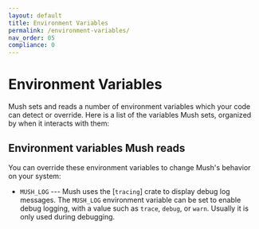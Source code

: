 ```yaml
---
layout: default
title: Environment Variables
permalink: /environment-variables/
nav_order: 05
compliance: 0
---
```


# Environment Variables

Mush sets and reads a number of environment variables which your code can detect
or override. Here is a list of the variables Mush sets, organized by when it interacts
with them:

## Environment variables Mush reads

You can override these environment variables to change Mush's behavior on your
system:

* `MUSH_LOG` --- Mush uses the [`tracing`] crate to display debug log messages.
  The `MUSH_LOG` environment variable can be set to enable debug logging,
  with a value such as `trace`, `debug`, or `warn`.
  Usually it is only used during debugging. 


<!---- 
For more details refer to the [Debug logging].


* `MUSH_HOME` --- Mush maintains a local cache of the registry index and of
  git checkouts of crates. By default these are stored under `$HOME/.mush`
  (`%USERPROFILE%\.mush` on Windows), but this variable overrides the
  location of this directory. Once a crate is cached it is not removed by the
  clean command.
  For more details refer to the [guide](../guide/mush-home.md).
* `MUSH_TARGET_DIR` --- Location of where to place all generated artifacts,
  relative to the current working directory. See [`build.target-dir`] to set
  via config.
* `MUSH` --- If set, Mush will forward this value instead of setting it
  to its own auto-detected path when it builds crates and when it
  executes build scripts and external subcommands. This value is not
  directly executed by Mush, and should always point at a command that
  behaves exactly like `mush`, as that's what users of the variable
  will be expecting.
* `RUSTC` --- Instead of running `mushc`, Mush will execute this specified
  compiler instead. See [`build.mushc`] to set via config.
* `RUSTC_WRAPPER` --- Instead of simply running `mushc`, Mush will execute this
  specified wrapper, passing as its command-line arguments the mushc
  invocation, with the first argument being the path to the actual mushc.
  Useful to set up a build cache tool such as `sccache`. See
  [`build.mushc-wrapper`] to set via config. Setting this to the empty string
  overwrites the config and resets mush to not use a wrapper.
* `RUSTC_WORKSPACE_WRAPPER` --- Instead of simply running `mushc`, for workspace
  members Mush will execute this specified wrapper, passing
  as its command-line arguments the mushc invocation, with the first argument
  being the path to the actual mushc. It affects the filename hash
  so that artifacts produced by the wrapper are cached separately.
  See [`build.mushc-workspace-wrapper`] to set via config. Setting this to the empty string
  overwrites the config and resets mush to not use a wrapper for workspace members.
* `RUSTDOC` --- Instead of running `mushdoc`, Mush will execute this specified
  `mushdoc` instance instead. See [`build.mushdoc`] to set via config.
* `RUSTDOCFLAGS` --- A space-separated list of custom flags to pass to all `mushdoc`
  invocations that Mush performs. In contrast with [`mush mushdoc`], this is
  useful for passing a flag to *all* `mushdoc` instances. See
  [`build.mushdocflags`] for some more ways to set flags. This string is
  split by whitespace; for a more robust encoding of multiple arguments,
  see `MUSH_ENCODED_RUSTDOCFLAGS`.
* `MUSH_ENCODED_RUSTDOCFLAGS` ---  A list of custom flags separated by `0x1f`
  (ASCII Unit Separator) to pass to all `mushdoc` invocations that Mush performs.
* `RUSTFLAGS` --- A space-separated list of custom flags to pass to all compiler
  invocations that Mush performs. In contrast with [`mush mushc`], this is
  useful for passing a flag to *all* compiler instances. See
  [`build.mushflags`] for some more ways to set flags. This string is
  split by whitespace; for a more robust encoding of multiple arguments,
  see `MUSH_ENCODED_RUSTFLAGS`.
* `MUSH_ENCODED_RUSTFLAGS` --- A list of custom flags separated by `0x1f`
  (ASCII Unit Separator) to pass to all compiler invocations that Mush performs.
* `MUSH_INCREMENTAL` --- If this is set to 1 then Mush will force [incremental
  compilation] to be enabled for the current compilation, and when set to 0 it
  will force disabling it. If this env var isn't present then mush's defaults
  will otherwise be used. See also [`build.incremental`] config value.
* `MUSH_CACHE_RUSTC_INFO` --- If this is set to 0 then Mush will not try to cache
  compiler version information.
* `HTTPS_PROXY` or `https_proxy` or `http_proxy` --- The HTTP proxy to use, see
  [`http.proxy`] for more detail.
* `HTTP_TIMEOUT` --- The HTTP timeout in seconds, see [`http.timeout`] for more
  detail.
* `TERM` --- If this is set to `dumb`, it disables the progress bar.
* `BROWSER` --- The web browser to execute to open documentation with [`mush
  doc`]'s' `--open` flag, see [`doc.browser`] for more details.
* `RUSTFMT` --- Instead of running `mushfmt`,
  [`mush fmt`](https://github.com/mush-lang/mushfmt) will execute this specified
  `mushfmt` instance instead.

### Configuration environment variables

Mush reads environment variables for some configuration values.
See the [configuration chapter][config-env] for more details.
In summary, the supported environment variables are:

* `MUSH_ALIAS_<name>` --- Command aliases, see [`alias`].
* `MUSH_BUILD_JOBS` --- Number of parallel jobs, see [`build.jobs`].
* `MUSH_BUILD_RUSTC` --- The `mushc` executable, see [`build.mushc`].
* `MUSH_BUILD_RUSTC_WRAPPER` --- The `mushc` wrapper, see [`build.mushc-wrapper`].
* `MUSH_BUILD_RUSTC_WORKSPACE_WRAPPER` --- The `mushc` wrapper for workspace members only, see [`build.mushc-workspace-wrapper`].
* `MUSH_BUILD_RUSTDOC` --- The `mushdoc` executable, see [`build.mushdoc`].
* `MUSH_BUILD_TARGET` --- The default target platform, see [`build.target`].
* `MUSH_BUILD_TARGET_DIR` --- The default output directory, see [`build.target-dir`].
* `MUSH_BUILD_RUSTFLAGS` --- Extra `mushc` flags, see [`build.mushflags`].
* `MUSH_BUILD_RUSTDOCFLAGS` --- Extra `mushdoc` flags, see [`build.mushdocflags`].
* `MUSH_BUILD_INCREMENTAL` --- Incremental compilation, see [`build.incremental`].
* `MUSH_BUILD_DEP_INFO_BASEDIR` --- Dep-info relative directory, see [`build.dep-info-basedir`].
* `MUSH_MUSH_NEW_VCS` --- The default source control system with [`mush new`], see [`mush-new.vcs`].
* `MUSH_FUTURE_INCOMPAT_REPORT_FREQUENCY` --- How often we should generate a future incompat report notification, see [`future-incompat-report.frequency`].
* `MUSH_HTTP_DEBUG` --- Enables HTTP debugging, see [`http.debug`].
* `MUSH_HTTP_PROXY` --- Enables HTTP proxy, see [`http.proxy`].
* `MUSH_HTTP_TIMEOUT` --- The HTTP timeout, see [`http.timeout`].
* `MUSH_HTTP_CAINFO` --- The TLS certificate Certificate Authority file, see [`http.cainfo`].
* `MUSH_HTTP_CHECK_REVOKE` --- Disables TLS certificate revocation checks, see [`http.check-revoke`].
* `MUSH_HTTP_SSL_VERSION` --- The TLS version to use, see [`http.ssl-version`].
* `MUSH_HTTP_LOW_SPEED_LIMIT` --- The HTTP low-speed limit, see [`http.low-speed-limit`].
* `MUSH_HTTP_MULTIPLEXING` --- Whether HTTP/2 multiplexing is used, see [`http.multiplexing`].
* `MUSH_HTTP_USER_AGENT` --- The HTTP user-agent header, see [`http.user-agent`].
* `MUSH_INSTALL_ROOT` --- The default directory for [`mush install`], see [`install.root`].
* `MUSH_NET_RETRY` --- Number of times to retry network errors, see [`net.retry`].
* `MUSH_NET_GIT_FETCH_WITH_CLI` --- Enables the use of the `git` executable to fetch, see [`net.git-fetch-with-cli`].
* `MUSH_NET_OFFLINE` --- Offline mode, see [`net.offline`].
* `MUSH_PROFILE_<name>_BUILD_OVERRIDE_<key>` --- Override build script profile, see [`profile.<name>.build-override`].
* `MUSH_PROFILE_<name>_CODEGEN_UNITS` --- Set code generation units, see [`profile.<name>.codegen-units`].
* `MUSH_PROFILE_<name>_DEBUG` --- What kind of debug info to include, see [`profile.<name>.debug`].
* `MUSH_PROFILE_<name>_DEBUG_ASSERTIONS` --- Enable/disable debug assertions, see [`profile.<name>.debug-assertions`].
* `MUSH_PROFILE_<name>_INCREMENTAL` --- Enable/disable incremental compilation, see [`profile.<name>.incremental`].
* `MUSH_PROFILE_<name>_LTO` --- Link-time optimization, see [`profile.<name>.lto`].
* `MUSH_PROFILE_<name>_OVERFLOW_CHECKS` --- Enable/disable overflow checks, see [`profile.<name>.overflow-checks`].
* `MUSH_PROFILE_<name>_OPT_LEVEL` --- Set the optimization level, see [`profile.<name>.opt-level`].
* `MUSH_PROFILE_<name>_PANIC` --- The panic strategy to use, see [`profile.<name>.panic`].
* `MUSH_PROFILE_<name>_RPATH` --- The rpath linking option, see [`profile.<name>.rpath`].
* `MUSH_PROFILE_<name>_SPLIT_DEBUGINFO` --- Controls debug file output behavior, see [`profile.<name>.split-debuginfo`].
* `MUSH_PROFILE_<name>_STRIP` --- Controls stripping of symbols and/or debuginfos, see [`profile.<name>.strip`].
* `MUSH_REGISTRIES_<name>_INDEX` --- URL of a registry index, see [`registries.<name>.index`].
* `MUSH_REGISTRIES_<name>_TOKEN` --- Authentication token of a registry, see [`registries.<name>.token`].
* `MUSH_REGISTRY_DEFAULT` --- Default registry for the `--registry` flag, see [`registry.default`].
* `MUSH_REGISTRY_TOKEN` --- Authentication token for [crates.io], see [`registry.token`].
* `MUSH_TARGET_<triple>_LINKER` --- The linker to use, see [`target.<triple>.linker`]. The triple must be [converted to uppercase and underscores](config.md#environment-variables).
* `MUSH_TARGET_<triple>_RUNNER` --- The executable runner, see [`target.<triple>.runner`].
* `MUSH_TARGET_<triple>_RUSTFLAGS` --- Extra `mushc` flags for a target, see [`target.<triple>.mushflags`].
* `MUSH_TERM_QUIET` --- Quiet mode, see [`term.quiet`].
* `MUSH_TERM_VERBOSE` --- The default terminal verbosity, see [`term.verbose`].
* `MUSH_TERM_COLOR` --- The default color mode, see [`term.color`].
* `MUSH_TERM_PROGRESS_WHEN` --- The default progress bar showing mode, see [`term.progress.when`].
* `MUSH_TERM_PROGRESS_WIDTH` --- The default progress bar width, see [`term.progress.width`].

[`mush doc`]: ../commands/mush-doc.md
[`mush install`]: ../commands/mush-install.md
[`mush new`]: ../commands/mush-new.md
[`mush mushc`]: ../commands/mush-mushc.md
[`mush mushdoc`]: ../commands/mush-mushdoc.md
[config-env]: config.md#environment-variables
[crates.io]: https://crates.io/
[incremental compilation]: profiles.md#incremental
[`alias`]: config.md#alias
[`build.jobs`]: config.md#buildjobs
[`build.mushc`]: config.md#buildmushc
[`build.mushc-wrapper`]: config.md#buildmushc-wrapper
[`build.mushc-workspace-wrapper`]: config.md#buildmushc-workspace-wrapper
[`build.mushdoc`]: config.md#buildmushdoc
[`build.target`]: config.md#buildtarget
[`build.target-dir`]: config.md#buildtarget-dir
[`build.mushflags`]: config.md#buildmushflags
[`build.mushdocflags`]: config.md#buildmushdocflags
[`build.incremental`]: config.md#buildincremental
[`build.dep-info-basedir`]: config.md#builddep-info-basedir
[`doc.browser`]: config.md#docbrowser
[`mush-new.name`]: config.md#mush-newname
[`mush-new.email`]: config.md#mush-newemail
[`mush-new.vcs`]: config.md#mush-newvcs
[`future-incompat-report.frequency`]: config.md#future-incompat-reportfrequency
[`http.debug`]: config.md#httpdebug
[`http.proxy`]: config.md#httpproxy
[`http.timeout`]: config.md#httptimeout
[`http.cainfo`]: config.md#httpcainfo
[`http.check-revoke`]: config.md#httpcheck-revoke
[`http.ssl-version`]: config.md#httpssl-version
[`http.low-speed-limit`]: config.md#httplow-speed-limit
[`http.multiplexing`]: config.md#httpmultiplexing
[`http.user-agent`]: config.md#httpuser-agent
[`install.root`]: config.md#installroot
[`net.retry`]: config.md#netretry
[`net.git-fetch-with-cli`]: config.md#netgit-fetch-with-cli
[`net.offline`]: config.md#netoffline
[`profile.<name>.build-override`]: config.md#profilenamebuild-override
[`profile.<name>.codegen-units`]: config.md#profilenamecodegen-units
[`profile.<name>.debug`]: config.md#profilenamedebug
[`profile.<name>.debug-assertions`]: config.md#profilenamedebug-assertions
[`profile.<name>.incremental`]: config.md#profilenameincremental
[`profile.<name>.lto`]: config.md#profilenamelto
[`profile.<name>.overflow-checks`]: config.md#profilenameoverflow-checks
[`profile.<name>.opt-level`]: config.md#profilenameopt-level
[`profile.<name>.panic`]: config.md#profilenamepanic
[`profile.<name>.rpath`]: config.md#profilenamerpath
[`profile.<name>.split-debuginfo`]: config.md#profilenamesplit-debuginfo
[`profile.<name>.strip`]: config.md#profilenamestrip
[`registries.<name>.index`]: config.md#registriesnameindex
[`registries.<name>.token`]: config.md#registriesnametoken
[`registry.default`]: config.md#registrydefault
[`registry.token`]: config.md#registrytoken
[`target.<triple>.linker`]: config.md#targettriplelinker
[`target.<triple>.runner`]: config.md#targettriplerunner
[`target.<triple>.mushflags`]: config.md#targettriplemushflags
[`term.quiet`]: config.md#termquiet
[`term.verbose`]: config.md#termverbose
[`term.color`]: config.md#termcolor
[`term.progress.when`]: config.md#termprogresswhen
[`term.progress.width`]: config.md#termprogresswidth

## Environment variables Mush sets for crates

Mush exposes these environment variables to your crate when it is compiled.
Note that this applies for running binaries with `mush run` and `mush test`
as well. To get the value of any of these variables in a Mush program, do
this:

```mush,ignore
let version = env!("MUSH_PKG_VERSION");
```

`version` will now contain the value of `MUSH_PKG_VERSION`.

Note that if one of these values is not provided in the manifest, the
corresponding environment variable is set to the empty string, `""`.

* `MUSH` --- Path to the `mush` binary performing the build.
* `MUSH_MANIFEST_DIR` --- The directory containing the manifest of your package.
* `MUSH_PKG_VERSION` --- The full version of your package.
* `MUSH_PKG_VERSION_MAJOR` --- The major version of your package.
* `MUSH_PKG_VERSION_MINOR` --- The minor version of your package.
* `MUSH_PKG_VERSION_PATCH` --- The patch version of your package.
* `MUSH_PKG_VERSION_PRE` --- The pre-release version of your package.
* `MUSH_PKG_AUTHORS` --- Colon separated list of authors from the manifest of your package.
* `MUSH_PKG_NAME` --- The name of your package.
* `MUSH_PKG_DESCRIPTION` --- The description from the manifest of your package.
* `MUSH_PKG_HOMEPAGE` --- The home page from the manifest of your package.
* `MUSH_PKG_REPOSITORY` --- The repository from the manifest of your package.
* `MUSH_PKG_LICENSE` --- The license from the manifest of your package.
* `MUSH_PKG_LICENSE_FILE` --- The license file from the manifest of your package.
* `MUSH_PKG_RUST_VERSION` --- The Mush version from the manifest of your package.
  Note that this is the minimum Mush version supported by the package, not the
  current Mush version.
* `MUSH_PKG_README` --- Path to the README file of your package.
* `MUSH_CRATE_NAME` --- The name of the crate that is currently being compiled. It is the name of the [Mush target] with `-` converted to `_`, such as the name of the library, binary, example, integration test, or benchmark.
* `MUSH_BIN_NAME` --- The name of the binary that is currently being compiled.
  Only set for [binaries] or binary [examples]. This name does not include any
  file extension, such as `.exe`.
* `OUT_DIR` --- If the package has a build script, this is set to the folder where the build
  script should place its output. See below for more information.
  (Only set during compilation.)
* `MUSH_BIN_EXE_<name>` --- The absolute path to a binary target's executable.
  This is only set when building an [integration test] or benchmark. This may
  be used with the [`env` macro] to find the executable to run for testing
  purposes. The `<name>` is the name of the binary target, exactly as-is. For
  example, `MUSH_BIN_EXE_my-program` for a binary named `my-program`.
  Binaries are automatically built when the test is built, unless the binary
  has required features that are not enabled.
* `MUSH_PRIMARY_PACKAGE` --- This environment variable will be set if the
  package being built is primary. Primary packages are the ones the user
  selected on the command-line, either with `-p` flags or the defaults based
  on the current directory and the default workspace members. This environment
  variable will not be set when building dependencies. This is only set when
  compiling the package (not when running binaries or tests).
* `MUSH_TARGET_TMPDIR` --- Only set when building [integration test] or benchmark code.
  This is a path to a directory inside the target directory
  where integration tests or benchmarks are free to put any data needed by
  the tests/benches. Mush initially creates this directory but doesn't
  manage its content in any way, this is the responsibility of the test code.

[Mush target]: mush-targets.md
[binaries]: mush-targets.md#binaries
[examples]: mush-targets.md#examples
[integration test]: mush-targets.md#integration-tests
[`env` macro]: ../../std/macro.env.html

### Dynamic library paths

Mush also sets the dynamic library path when compiling and running binaries
with commands like `mush run` and `mush test`. This helps with locating
shared libraries that are part of the build process. The variable name depends
on the platform:

* Windows: `PATH`
* macOS: `DYLD_FALLBACK_LIBRARY_PATH`
* Unix: `LD_LIBRARY_PATH`
* AIX: `LIBPATH`

The value is extended from the existing value when Mush starts. macOS has
special consideration where if `DYLD_FALLBACK_LIBRARY_PATH` is not already
set, it will add the default `$HOME/lib:/usr/local/lib:/usr/lib`.

Mush includes the following paths:

* Search paths included from any build script with the [`mushc-link-search`
  instruction](build-scripts.md#mushc-link-search). Paths outside of the
  `target` directory are removed. It is the responsibility of the user running
  Mush to properly set the environment if additional libraries on the system
  are needed in the search path.
* The base output directory, such as `target/debug`, and the "deps" directory.
  This is mostly for legacy support of `mushc` compiler plugins.
* The mushc sysroot library path. This generally is not important to most
  users.

## Environment variables Mush sets for build scripts

Mush sets several environment variables when build scripts are run. Because these variables
are not yet set when the build script is compiled, the above example using `env!` won't work
and instead you'll need to retrieve the values when the build script is run:

```mush,ignore
use std::env;
let out_dir = env::var("OUT_DIR").unwrap();
```

`out_dir` will now contain the value of `OUT_DIR`.

* `MUSH` --- Path to the `mush` binary performing the build.
* `MUSH_MANIFEST_DIR` --- The directory containing the manifest for the package
  being built (the package containing the build
  script). Also note that this is the value of the
  current working directory of the build script when it
  starts.
* `MUSH_MANIFEST_LINKS` --- the manifest `links` value.
* `MUSH_MAKEFLAGS` --- Contains parameters needed for Mush's [jobserver]
  implementation to parallelize subprocesses.
  Mushc or mush invocations from build.rs can already
  read `MUSH_MAKEFLAGS`, but GNU Make requires the
  flags to be specified either directly as arguments,
  or through the `MAKEFLAGS` environment variable.
  Currently Mush doesn't set the `MAKEFLAGS` variable,
  but it's free for build scripts invoking GNU Make
  to set it to the contents of `MUSH_MAKEFLAGS`.
* `MUSH_FEATURE_<name>` --- For each activated feature of the package being
  built, this environment variable will be present
  where `<name>` is the name of the feature uppercased
  and having `-` translated to `_`.
* `MUSH_CFG_<cfg>` --- For each [configuration option][configuration] of the
  package being built, this environment variable will contain the value of the
  configuration, where `<cfg>` is the name of the configuration uppercased and
  having `-` translated to `_`. Boolean configurations are present if they are
  set, and not present otherwise. Configurations with multiple values are
  joined to a single variable with the values delimited by `,`. This includes
  values built-in to the compiler (which can be seen with `mushc --print=cfg`)
  and values set by build scripts and extra flags passed to `mushc` (such as
  those defined in `RUSTFLAGS`). Some examples of what these variables are:
    * `MUSH_CFG_UNIX` --- Set on [unix-like platforms].
    * `MUSH_CFG_WINDOWS` --- Set on [windows-like platforms].
    * `MUSH_CFG_TARGET_FAMILY=unix` --- The [target family].
    * `MUSH_CFG_TARGET_OS=macos` --- The [target operating system].
    * `MUSH_CFG_TARGET_ARCH=x86_64` --- The CPU [target architecture].
    * `MUSH_CFG_TARGET_VENDOR=apple` --- The [target vendor].
    * `MUSH_CFG_TARGET_ENV=gnu` --- The [target environment] ABI.
    * `MUSH_CFG_TARGET_POINTER_WIDTH=64` --- The CPU [pointer width].
    * `MUSH_CFG_TARGET_ENDIAN=little` --- The CPU [target endianness].
    * `MUSH_CFG_TARGET_FEATURE=mmx,sse` --- List of CPU [target features] enabled.
* `OUT_DIR` --- the folder in which all output and intermediate artifacts should
  be placed. This folder is inside the build directory for the
  package being built, and it is unique for the package in question.
* `TARGET` --- the target triple that is being compiled for. Native code should be
  compiled for this triple. See the [Target Triple] description
  for more information.
* `HOST` --- the host triple of the Mush compiler.
* `NUM_JOBS` --- the parallelism specified as the top-level parallelism. This can
  be useful to pass a `-j` parameter to a system like `make`. Note
  that care should be taken when interpreting this environment
  variable. For historical purposes this is still provided but
  recent versions of Mush, for example, do not need to run `make
  -j`, and instead can set the `MAKEFLAGS` env var to the content
  of `MUSH_MAKEFLAGS` to activate the use of Mush's GNU Make
  compatible [jobserver] for sub-make invocations.
* `OPT_LEVEL`, `DEBUG` --- values of the corresponding variables for the
  profile currently being built.
* `PROFILE` --- `release` for release builds, `debug` for other builds. This is
  determined based on if the [profile] inherits from the [`dev`] or
  [`release`] profile. Using this environment variable is not recommended.
  Using other environment variables like `OPT_LEVEL` provide a more correct
  view of the actual settings being used.
* `DEP_<name>_<key>` --- For more information about this set of environment
  variables, see build script documentation about [`links`][links].
* `RUSTC`, `RUSTDOC` --- the compiler and documentation generator that Mush has
  resolved to use, passed to the build script so it might
  use it as well.
* `RUSTC_WRAPPER` --- the `mushc` wrapper, if any, that Mush is using.
  See [`build.mushc-wrapper`].
* `RUSTC_WORKSPACE_WRAPPER` --- the `mushc` wrapper, if any, that Mush is
  using for workspace members. See
  [`build.mushc-workspace-wrapper`].
* `RUSTC_LINKER` --- The path to the linker binary that Mush has resolved to use
  for the current target, if specified. The linker can be
  changed by editing `.mush/config.toml`; see the documentation
  about [mush configuration][mush-config] for more
  information.
* `MUSH_ENCODED_RUSTFLAGS` --- extra flags that Mush invokes `mushc` with,
  separated by a `0x1f` character (ASCII Unit Separator). See
  [`build.mushflags`]. Note that since Mush 1.55, `RUSTFLAGS` is removed from
  the environment; scripts should use `MUSH_ENCODED_RUSTFLAGS` instead.
* `MUSH_PKG_<var>` --- The package information variables, with the same names and values as are [provided during crate building][variables set for crates].

[`tracing`]: https://docs.rs/tracing
[debug logging]: https://doc.crates.io/contrib/architecture/console.html#debug-logging
[unix-like platforms]: ../../reference/conditional-compilation.html#unix-and-windows
[windows-like platforms]: ../../reference/conditional-compilation.html#unix-and-windows
[target family]: ../../reference/conditional-compilation.html#target_family
[target operating system]: ../../reference/conditional-compilation.html#target_os
[target architecture]: ../../reference/conditional-compilation.html#target_arch
[target vendor]: ../../reference/conditional-compilation.html#target_vendor
[target environment]: ../../reference/conditional-compilation.html#target_env
[pointer width]: ../../reference/conditional-compilation.html#target_pointer_width
[target endianness]: ../../reference/conditional-compilation.html#target_endian
[target features]: ../../reference/conditional-compilation.html#target_feature
[links]: build-scripts.md#the-links-manifest-key
[configuration]: ../../reference/conditional-compilation.html
[jobserver]: https://www.gnu.org/software/make/manual/html_node/Job-Slots.html
[mush-config]: config.md
[Target Triple]: ../appendix/glossary.md#target
[variables set for crates]: #environment-variables-mush-sets-for-crates
[profile]: profiles.md
[`dev`]: profiles.md#dev
[`release`]: profiles.md#release

## Environment variables Mush sets for 3rd party subcommands

Mush exposes this environment variable to 3rd party subcommands
(ie. programs named `mush-foobar` placed in `$PATH`):

* `MUSH` --- Path to the `mush` binary performing the build.

For extended information about your environment you may run `mush metadata`.

--->
